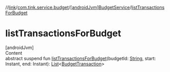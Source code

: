 //[link](../../index.md)/[com.tink.service.budget](../index.md)/[[androidJvm]BudgetService](index.md)/[listTransactionsForBudget](list-transactions-for-budget.md)



# listTransactionsForBudget  
[androidJvm]  
Content  
abstract suspend fun [listTransactionsForBudget](list-transactions-for-budget.md)(budgetId: [String](https://kotlinlang.org/api/latest/jvm/stdlib/kotlin/-string/index.html), start: Instant, end: Instant): [List](https://kotlinlang.org/api/latest/jvm/stdlib/kotlin.collections/-list/index.html)<[BudgetTransaction](../../com.tink.model.budget/index.md#%5Bcom.tink.model.budget%2FBudgetTransaction%2F%2F%2FPointingToDeclaration%2F%5D%2FClasslikes%2F1854938400)>  



